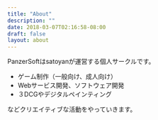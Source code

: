 ```yaml
---
title: "About"
description: ""
date: 2018-03-07T02:16:58-08:00
draft: false
layout: about
---
```


PanzerSoftはsatoyanが運営する個人サークルです。

* ゲーム制作（一般向け、成人向け）
* Webサービス開発、ソフトウェア開発
* ３DCGやデジタルペインティング

などクリエイティブな活動をやっていきます。

